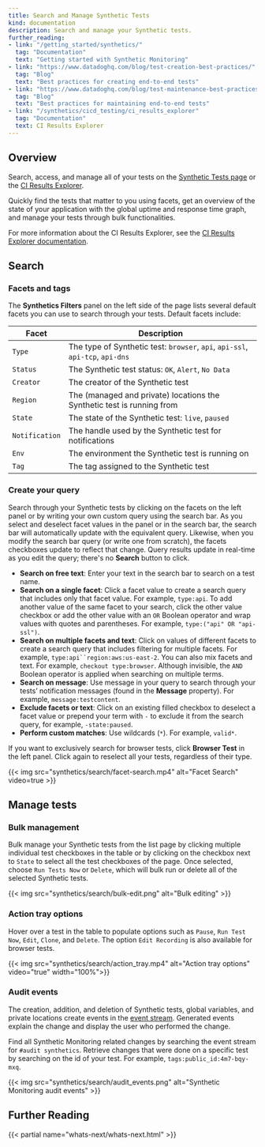 ```yaml
---
title: Search and Manage Synthetic Tests
kind: documentation
description: Search and manage your Synthetic tests.
further_reading:
- link: "/getting_started/synthetics/"
  tag: "Documentation"
  text: "Getting started with Synthetic Monitoring"
- link: "https://www.datadoghq.com/blog/test-creation-best-practices/"
  tag: "Blog"
  text: "Best practices for creating end-to-end tests"
- link: "https://www.datadoghq.com/blog/test-maintenance-best-practices/"
  tag: "Blog"
  text: "Best practices for maintaining end-to-end tests"
- link: "/synthetics/cicd_testing/ci_results_explorer"
  tag: "Documentation"
  text: CI Results Explorer
---
```


## Overview

Search, access, and manage all of your tests on the [Synthetic Tests page][1] or the [CI Results Explorer][2]. 

Quickly find the tests that matter to you using facets, get an overview of the state of your application with the global uptime and response time graph, and manage your tests through bulk functionalities.

For more information about the CI Results Explorer, see the [CI Results Explorer documentation][3].

## Search

### Facets and tags

The **Synthetics Filters** panel on the left side of the page lists several default facets you can use to search through your tests. Default facets include:

| Facet          | Description                                                                   |
|----------------|-------------------------------------------------------------------------------|
| `Type`         | The type of Synthetic test: `browser`, `api`, `api-ssl`, `api-tcp`, `api-dns` |
| `Status`       | The Synthetic test status: `OK`, `Alert`, `No Data`                           |
| `Creator`      | The creator of the Synthetic test                                             |
| `Region`       | The (managed and private) locations the Synthetic test is running from        |
| `State`        | The state of the Synthetic test: `live`, `paused`                             |
| `Notification` | The handle used by the Synthetic test for notifications                       |
| `Env`          | The environment the Synthetic test is running on                              |
| `Tag`          | The tag assigned to the Synthetic test                                        |

### Create your query

Search through your Synthetic tests by clicking on the facets on the left panel or by writing your own custom query using the search bar. As you select and deselect facet values in the panel or in the search bar, the search bar will automatically update with the equivalent query. Likewise, when you modify the search bar query (or write one from scratch), the facets checkboxes update to reflect that change. Query results update in real-time as you edit the query; there's no **Search** button to click.

* **Search on free text**: Enter your text in the search bar to search on a test name.
* **Search on a single facet**: Click a facet value to create a search query that includes only that facet value. For example, `type:api`. To add another value of the same facet to your search, click the other value checkbox or add the other value with an `OR` Boolean operator and wrap values with quotes and parentheses. For example, `type:("api" OR "api-ssl")`.
* **Search on multiple facets and text**: Click on values of different facets to create a search query that includes filtering for multiple facets. For example, `type:api``region:aws:us-east-2`. You can also mix facets and text. For example, `checkout type:browser`. Although invisible, the `AND` Boolean operator is applied when searching on multiple terms.
* **Search on message**: Use message in your query to search through your tests’ notification messages (found in the **Message** property). For example, `message:testcontent`.
* **Exclude facets or text**: Click on an existing filled checkbox to deselect a facet value or prepend your term with `-` to exclude it from the search query, for example, `-state:paused`.
* **Perform custom matches**: Use wildcards (`*`). For example, `valid*`.

If you want to exclusively search for browser tests, click **Browser Test** in the left panel. Click again to reselect all your tests, regardless of their type.

{{< img src="synthetics/search/facet-search.mp4" alt="Facet Search" video=true >}}

## Manage tests

### Bulk management

Bulk manage your Synthetic tests from the list page by clicking multiple individual test checkboxes in the table or by clicking on the checkbox next to `State` to select all the test checkboxes of the page.
Once selected, choose `Run Tests Now` or `Delete`, which will bulk run or delete all of the selected Synthetic tests.

{{< img src="synthetics/search/bulk-edit.png" alt="Bulk editing" >}}

### Action tray options

Hover over a test in the table to populate options such as `Pause`, `Run Test Now`, `Edit`, `Clone`, and `Delete`. The option `Edit Recording` is also available for browser tests.

{{< img src="synthetics/search/action_tray.mp4" alt="Action tray options" video="true" width="100%">}}

### Audit events

The creation, addition, and deletion of Synthetic tests, global variables, and private locations create events in the [event stream][4]. Generated events explain the change and display the user who performed the change.

Find all Synthetic Monitoring related changes by searching the event stream for `#audit synthetics`. Retrieve changes that were done on a specific test by searching on the id of your test. For example, `tags:public_id:4m7-bqy-mxq`.

{{< img src="synthetics/search/audit_events.png" alt="Synthetic Monitoring audit events" >}}

## Further Reading

{{< partial name="whats-next/whats-next.html" >}}

[1]: https://app.datadoghq.com/synthetics/list
[2]: https://app.datadoghq.com/synthetics/explorer/ci
[3]: /synthetics/cicd_testing/ci_results_explorer
[4]: /events/
